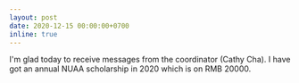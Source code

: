 ```yaml
---
layout: post
date: 2020-12-15 00:00:00+0700
inline: true
---
```

 
 I'm glad today to receive messages from the coordinator (Cathy Cha). I have got an annual NUAA scholarship in 2020 which is on RMB 20000.